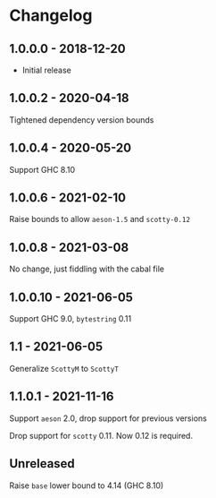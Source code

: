 # Changelog

## 1.0.0.0 - 2018-12-20

- Initial release

## 1.0.0.2 - 2020-04-18

Tightened dependency version bounds

## 1.0.0.4 - 2020-05-20

Support GHC 8.10

## 1.0.0.6 - 2021-02-10

Raise bounds to allow `aeson-1.5` and `scotty-0.12`

## 1.0.0.8 - 2021-03-08

No change, just fiddling with the cabal file

## 1.0.0.10 - 2021-06-05

Support GHC 9.0, `bytestring` 0.11

## 1.1 - 2021-06-05

Generalize `ScottyM` to `ScottyT`

## 1.1.0.1 - 2021-11-16

Support `aeson` 2.0, drop support for previous versions

Drop support for `scotty` 0.11. Now 0.12 is required.

## Unreleased

Raise `base` lower bound to 4.14 (GHC 8.10)
